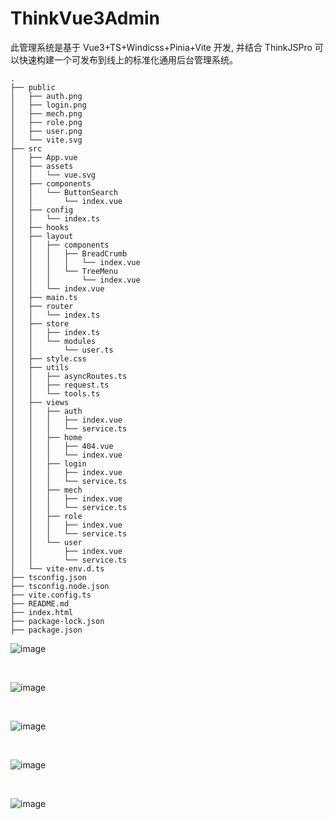 # ThinkVue3Admin

此管理系统是基于 Vue3+TS+Windicss+Pinia+Vite 开发, 并结合 ThinkJSPro 可以快速构建一个可发布到线上的标准化通用后台管理系统。

```
.
├── public
│   ├── auth.png
│   ├── login.png
│   ├── mech.png
│   ├── role.png
│   ├── user.png
│   └── vite.svg
├── src
│   ├── App.vue
│   ├── assets
│   │   └── vue.svg
│   ├── components
│   │   └── ButtonSearch
│   │       └── index.vue
│   ├── config
│   │   └── index.ts
│   ├── hooks
│   ├── layout
│   │   ├── components
│   │   │   ├── BreadCrumb
│   │   │   │   └── index.vue
│   │   │   └── TreeMenu
│   │   │       └── index.vue
│   │   └── index.vue
│   ├── main.ts
│   ├── router
│   │   └── index.ts
│   ├── store
│   │   ├── index.ts
│   │   └── modules
│   │       └── user.ts
│   ├── style.css
│   ├── utils
│   │   ├── asyncRoutes.ts
│   │   ├── request.ts
│   │   └── tools.ts
│   ├── views
│   │   ├── auth
│   │   │   ├── index.vue
│   │   │   └── service.ts
│   │   ├── home
│   │   │   ├── 404.vue
│   │   │   └── index.vue
│   │   ├── login
│   │   │   ├── index.vue
│   │   │   └── service.ts
│   │   ├── mech
│   │   │   ├── index.vue
│   │   │   └── service.ts
│   │   ├── role
│   │   │   ├── index.vue
│   │   │   └── service.ts
│   │   └── user
│   │       ├── index.vue
│   │       └── service.ts
│   └── vite-env.d.ts
├── tsconfig.json
├── tsconfig.node.json
├── vite.config.ts
├── README.md
├── index.html
├── package-lock.json
├── package.json
```

![image](​./public/login​.png)

<br/>

![image](​./public/user.png)

<br/>

![image](​./public/mech.png)

<br/>

![image](​./public/role.png)

<br/>

![image](​./public/auth.png)
